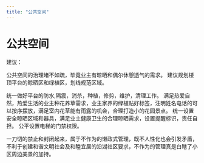 ```yaml
---
title: "公共空间"
---
```


# 公共空间

建议：

公共空间的治理堵不如疏，毕竟业主有晾晒和偶尔休憩透气的需求。
建议规划楼顶平台的晾晒区和绿植区，划线规范区域。

统一做好平台的防水,隔震，消杀，种植，修剪，维护，清理工作。
满足热爱自然，热爱生活的业主种花养草需求，业主家养的绿植贴好标签，注明姓名电话的可以按序摆放，满足室内花草能有雨露的机会，合理打造小的花园景点。
统一设置安全晾晒区域和器具，满足业主健康卫生的合理晾晒需求，设置提醒标识，责任自担。
公平设置电梯的门禁权限。

一刀切的禁止和封闭起来，属于不作为的懒政式管理，既不人性化也会引发矛盾，不利于创建和谐文明社会及和睦宜居的沿湖社区要求，不作为的管理真是白瞎了小区周边美景的加持。
